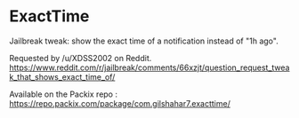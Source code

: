 # ExactTime
Jailbreak tweak: show the exact time of a notification instead of "1h ago".

Requested by /u/XDSS2002 on Reddit.
https://www.reddit.com/r/jailbreak/comments/66xzjt/question_request_tweak_that_shows_exact_time_of/

Available on the Packix repo : https://repo.packix.com/package/com.gilshahar7.exacttime/

